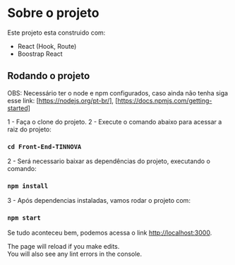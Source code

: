 # Sobre o projeto

Este projeto esta construido com:
- React (Hook, Route) 
- Boostrap React

## Rodando o projeto

OBS: Necessário ter o node e npm configurados, caso ainda não tenha siga esse link: [https://nodejs.org/pt-br/], [https://docs.npmjs.com/getting-started]

1 - Faça o clone do projeto.
2 - Execute o comando abaixo para acessar a raiz do projeto:
### `cd Front-End-TINNOVA` 
2 - Será necessario baixar as dependências do projeto, executando o comando:
### `npm install` 
3 - Após dependencias instaladas, vamos rodar o projeto com:
### `npm start` 
Se tudo aconteceu bem, podemos acessa o link
[http://localhost:3000](http://localhost:3000).

The page will reload if you make edits.\
You will also see any lint errors in the console.



